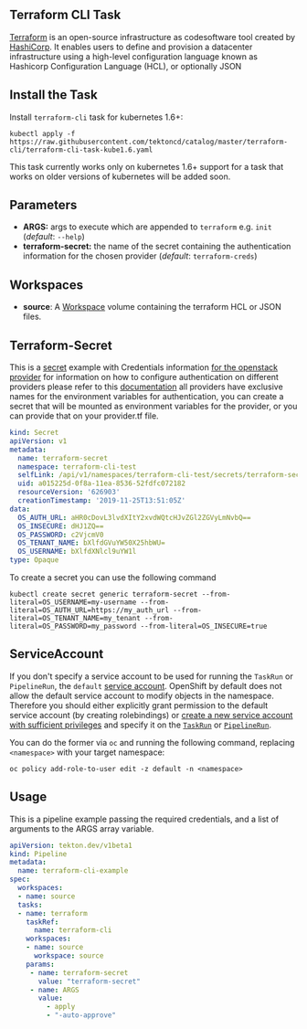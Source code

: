

## Terraform CLI Task

[Terraform](https://www.terraform.io/)  is an open-source infrastructure as codesoftware tool created by [HashiCorp](https://en.wikipedia.org/wiki/HashiCorp "HashiCorp"). It enables users to define and provision a datacenter infrastructure using a high-level configuration language known as Hashicorp Configuration Language (HCL), or optionally JSON

## Install the Task

Install `terraform-cli` task for kubernetes 1.6+:
```
kubectl apply -f https://raw.githubusercontent.com/tektoncd/catalog/master/terraform-cli/terraform-cli-task-kube1.6.yaml
```
This task currently works only on kubernetes 1.6+ support for a task that works on older versions of kubernetes will be added soon.


## Parameters

* **ARGS:** args to execute which are appended to `terraform` e.g. `init` (_default_: `--help`)
* **terraform-secret:** the name of the secret containing the authentication information for the chosen provider (_default_: `terraform-creds`)

## Workspaces

* **source**: A [Workspace](https://github.com/tektoncd/pipeline/blob/master/docs/workspaces.md) volume containing the terraform HCL or JSON files.


## Terraform-Secret

This is a [secret]([https://kubernetes.io/docs/concepts/configuration/secret/](https://kubernetes.io/docs/concepts/configuration/secret/)) example with Credentials information [for the openstack provider](https://www.terraform.io/docs/providers/openstack/index.html) for information on how to configure authentication on different providers please refer to this [documentation](https://www.terraform.io/docs/providers/index.html) all providers have exclusive names for the environment variables for authentication, you can create a secret that will be mounted as environment variables for the provider, or you can provide that on your provider.tf file.

```yaml
kind: Secret
apiVersion: v1
metadata:
  name: terraform-secret
  namespace: terraform-cli-test
  selfLink: /api/v1/namespaces/terraform-cli-test/secrets/terraform-secret
  uid: a015225d-0f8a-11ea-8536-52fdfc072182
  resourceVersion: '626903'
  creationTimestamp: '2019-11-25T13:51:05Z'
data:
  OS_AUTH_URL: aHR0cDovL3lvdXItY2xvdWQtcHJvZGl2ZGVyLmNvbQ==
  OS_INSECURE: dHJ1ZQ==
  OS_PASSWORD: c2VjcmV0
  OS_TENANT_NAME: bXlfdGVuYW50X25hbWU=
  OS_USERNAME: bXlfdXNlcl9uYW1l
type: Opaque
```


To create a secret you can use the following command

```
kubectl create secret generic terraform-secret --from-literal=OS_USERNAME=my-username --from-literal=OS_AUTH_URL=https://my_auth_url --from-literal=OS_TENANT_NAME=my_tenant --from-literal=OS_PASSWORD=my_password --from-literal=OS_INSECURE=true

```

## ServiceAccount

If you don't specify a service account to be used for running the `TaskRun` or `PipelineRun`, the `default` [service account](https://kubernetes.io/docs/tasks/configure-pod-container/configure-service-account/#use-the-default-service-account-to-access-the-api-server). OpenShift by default does not allow the default service account to modify objects in the namespace. Therefore you should either explicitly grant permission to the default service account (by creating rolebindings) or [create a new service account with sufficient privileges](https://kubernetes.io/docs/reference/access-authn-authz/rbac/#service-account-permissions) and specify it on the [`TaskRun`](https://github.com/tektoncd/pipeline/blob/master/docs/taskruns.md#service-account) or [`PipelineRun`](https://github.com/tektoncd/pipeline/blob/master/docs/pipelineruns.md#service-account).

You can do the former via `oc` and running the following command, replacing `<namespace>` with your target namespace:
```
oc policy add-role-to-user edit -z default -n <namespace>
```

## Usage

This is a pipeline example passing the required credentials, and a list of arguments to the ARGS array variable.

```yaml
apiVersion: tekton.dev/v1beta1
kind: Pipeline
metadata:
  name: terraform-cli-example
spec:
  workspaces:
  - name: source
  tasks:
  - name: terraform
    taskRef:
      name: terraform-cli
    workspaces:
    - name: source
      workspace: source
    params:
     - name: terraform-secret
       value: "terraform-secret"
     - name: ARGS
       value:
         - apply
         - "-auto-approve"
```
